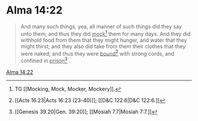 # Alma 14:22

> And many such things, yea, all manner of such things did they say unto them; and thus they did <u>mock</u>[^a] them for many days. And they did withhold food from them that they might hunger, and water that they might thirst; and they also did take from them their clothes that they were naked; and thus they were <u>bound</u>[^b] with strong cords, and confined in <u>prison</u>[^c] .

[Alma 14:22](https://www.churchofjesuschrist.org/study/scriptures/bofm/alma/14?lang=eng&id=p22#p22)


[^a]: TG [[Mocking, Mock, Mocker, Mockery]].
[^b]: [[Acts 16.23|Acts 16:23 (23-40)]]; [[D&C 122.6|D&C 122:6.]]
[^c]: [[Genesis 39.20|Gen. 39:20]]; [[Mosiah 7.7|Mosiah 7:7.]]
